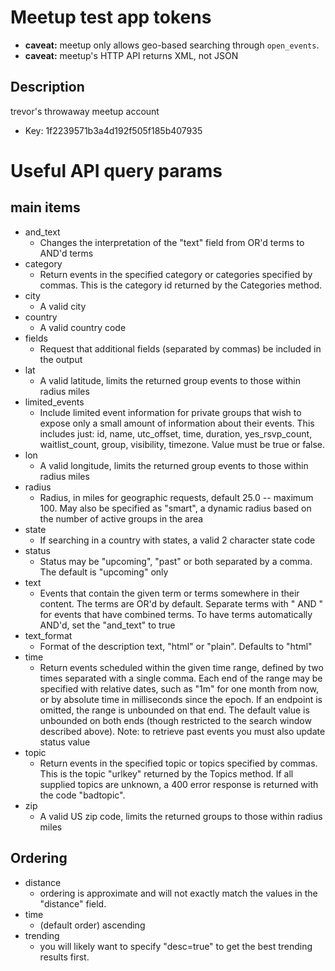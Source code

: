 # Meetup test app tokens

- **caveat:** meetup only allows geo-based searching through `open_events`.
- **caveat:** meetup's HTTP API returns XML, not JSON

## Description
trevor's throwaway meetup account

- Key: 1f2239571b3a4d192f505f185b407935

# Useful API query params

## main items

- and_text
  - Changes the interpretation of the "text" field from OR'd terms to AND'd
        terms
- category
  - Return events in the specified category or categories specified by
        commas. This is the category id returned by the Categories method.
- city
  - A valid city
- country
  - A valid country code
- fields
  - Request that additional fields (separated by commas) be included in the
        output
- lat
  - A valid latitude, limits the returned group events to those within radius
        miles
- limited_events
  - Include limited event information for private groups that wish to expose
        only a small amount of information about their events. This includes
        just: id, name, utc_offset, time, duration, yes_rsvp_count,
        waitlist_count, group, visibility, timezone. Value must be true or
        false.
- lon
  - A valid longitude, limits the returned group events to those within radius
        miles
- radius
  - Radius, in miles for geographic requests, default 25.0 -- maximum 100. May
        also be specified as "smart", a dynamic radius based on the number of
        active groups in the area
- state
  - If searching in a country with states, a valid 2 character state code
- status
  - Status may be "upcoming", "past" or both separated by a comma. The default
        is "upcoming" only
- text
  - Events that contain the given term or terms somewhere in their content. The
        terms are OR'd by default. Separate terms with " AND " for events that
        have combined terms. To have terms automatically AND'd, set the
        "and_text" to true
- text_format
  - Format of the description text, "html" or "plain". Defaults to "html"
- time
  - Return events scheduled within the given time range, defined by two times
        separated with a single comma. Each end of the range may be specified
        with relative dates, such as "1m" for one month from now, or by absolute
        time in milliseconds since the epoch. If an endpoint is omitted, the
        range is unbounded on that end. The default value is unbounded on both
        ends (though restricted to the search window described above). Note: to
        retrieve past events you must also update status value
- topic
  - Return events in the specified topic or topics specified by commas. This is
        the topic "urlkey" returned by the Topics method. If all supplied topics
        are unknown, a 400 error response is returned with the code "badtopic".
- zip
  - A valid US zip code, limits the returned groups to those within radius miles


## Ordering

- distance
  - ordering is approximate and will not exactly match the values in the
        "distance" field.
- time
  - (default order) ascending
- trending
  - you will likely want to specify "desc=true" to get the best trending results
        first.
